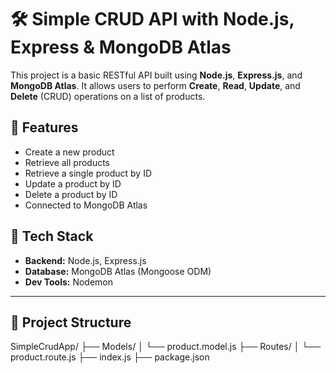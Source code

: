 # 🛠️ Simple CRUD API with Node.js, Express & MongoDB Atlas

This project is a basic RESTful API built using **Node.js**, **Express.js**, and **MongoDB Atlas**. It allows users to perform **Create**, **Read**, **Update**, and **Delete** (CRUD) operations on a list of products.

## 🚀 Features

- Create a new product
- Retrieve all products
- Retrieve a single product by ID
- Update a product by ID
- Delete a product by ID
- Connected to MongoDB Atlas

## 🧰 Tech Stack

- **Backend:** Node.js, Express.js
- **Database:** MongoDB Atlas (Mongoose ODM)
- **Dev Tools:** Nodemon

---

## 📁 Project Structure
SimpleCrudApp/
├── Models/
│ └── product.model.js
├── Routes/
│ └── product.route.js
├── index.js
├── package.json
